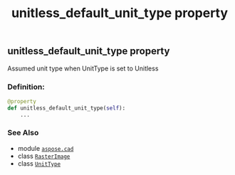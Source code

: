 ﻿---
title: unitless_default_unit_type property
second_title: Aspose.CAD for Python via .NET API References
description: 
type: docs
weight: 670
url: /python-net/aspose.cad/rasterimage/unitless_default_unit_type/
is_root: false
---

## unitless_default_unit_type property


Assumed unit type when UnitType is set to Unitless
### Definition:
```python
@property
def unitless_default_unit_type(self):
    ...
```

### See Also
* module [`aspose.cad`](../../)
* class [`RasterImage`](/cad/python-net/aspose.cad/rasterimage)
* class [`UnitType`](/cad/python-net/aspose.cad.imageoptions/unittype)
